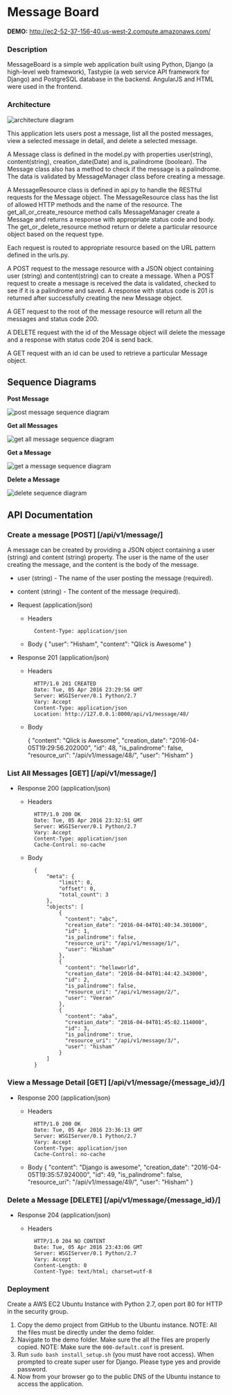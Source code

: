 # Message Board

**DEMO:** http://ec2-52-37-156-40.us-west-2.compute.amazonaws.com/

### Description
MessageBoard is a simple web application built using Python, Django (a high-level web framework), Tastypie (a web service API framework for Django) and PostgreSQL database in the backend. AngularJS and HTML were used in the frontend. 


### Architecture
![architecture diagram](http://s30.postimg.org/8tqpj58ap/arc.png)

This application lets users post a message, list all the posted messages, view a selected message in detail, and delete a selected message. 

A Message class is defined in the model.py with properties user(string), content(string), creation_date(Date) and is_palindrome (boolean). The Message class also has a method to check if the message is a palindrome. The data is validated by MessageManager class before creating a message.

A MessageResource class is defined in api.py to handle the RESTful requests for the Message object. The MessageResource class has the list of allowed HTTP methods and the name of the resource. The get_all_or_create_resource method calls MessageManager create a Message and returns a response with appropriate status code and body. The get_or_delete_resource method return or delete a particular resource object based on the request type.

Each request is routed to appropriate resource based on the URL pattern defined in the urls.py.

A POST request to the message resource with a JSON object containing user (string) and content(string) can to create a message. When a POST request to create a message is received the data is validated, checked to see if it is a palindrome and saved. A response with status code is 201 is returned after successfully creating the new Message object.

A GET request to the root of the message resource will return all the messages and status code 200. 

A DELETE request with the id of the Message object will delete the message and a response with status code 204 is send back. 

A GET request with an id can be used to retrieve a particular Message object.


## Sequence Diagrams
    
**Post Message**

![post message sequence diagram](http://s17.postimg.org/mm1jf61of/post.png)

**Get all Messages**

![get all message sequence diagram](http://s23.postimg.org/gfio9g4rv/get_All.png)

**Get a Message**

![get a message sequence diagram](http://s24.postimg.org/fcxsl4no5/get.png)

**Delete a Message**

![delete sequence diagram](http://s28.postimg.org/v7yvngwct/delete.png)

## API Documentation 

### Create a message [POST] [/api/v1/message/]

A message can be created by providing a JSON object containing a user (string) and content (string) property. The user is the name of the user creating the message, and the content is the body of the message.

+ user (string) - The name of the user posting the message (required). 
+ content (string) - The content of the message (required).

+ Request (application/json)
    + Headers

            Content-Type: application/json

    + Body
        {
            "user": "Hisham",
            "content": "Qlick is Awesome"
        }

+ Response 201 (application/json)

    + Headers

            HTTP/1.0 201 CREATED
            Date: Tue, 05 Apr 2016 23:29:56 GMT
            Server: WSGIServer/0.1 Python/2.7
            Vary: Accept
            Content-Type: application/json
            Location: http://127.0.0.1:8000/api/v1/message/48/

    + Body

        {
            "content": "Qlick is Awesome",
            "creation_date": "2016-04-05T19:29:56.202000",
            "id": 48,
            "is_palindrome": false,
            "resource_uri": "/api/v1/message/48/",
            "user": "Hisham"
        }

### List All Messages [GET] [/api/v1/message/]

+ Response 200 (application/json)

    + Headers

            HTTP/1.0 200 OK
            Date: Tue, 05 Apr 2016 23:32:51 GMT
            Server: WSGIServer/0.1 Python/2.7
            Vary: Accept
            Content-Type: application/json
            Cache-Control: no-cache

    + Body

            {
                "meta": {
                    "limit": 0,
                    "offset": 0,
                    "total_count": 3
                },
                "objects": [
                    {
                      "content": "abc",
                      "creation_date": "2016-04-04T01:40:34.301000",
                      "id": 1,
                      "is_palindrome": false,
                      "resource_uri": "/api/v1/message/1/",
                      "user": "Hisham"
                    },
                    {
                      "content": "helloworld",
                      "creation_date": "2016-04-04T01:44:42.343000",
                      "id": 2,
                      "is_palindrome": false,
                      "resource_uri": "/api/v1/message/2/",
                      "user": "Veeran"
                    },
                    {
                      "content": "aba",
                      "creation_date": "2016-04-04T01:45:02.114000",
                      "id": 3,
                      "is_palindrome": true,
                      "resource_uri": "/api/v1/message/3/",
                      "user": "hisham"
                    }
                ]
            }

### View a Message Detail [GET] [/api/v1/message/{message_id}/]

+ Response 200 (application/json)

    + Headers
    
            HTTP/1.0 200 OK
            Date: Tue, 05 Apr 2016 23:36:13 GMT
            Server: WSGIServer/0.1 Python/2.7
            Vary: Accept
            Content-Type: application/json
            Cache-Control: no-cache

    + Body
            {
                "content": "Django is awesome",
                "creation_date": "2016-04-05T19:35:57.924000",
                "id": 49,
                "is_palindrome": false,
                "resource_uri": "/api/v1/message/49/",
                "user": "Hisham"
            }
        
        
### Delete a Message [DELETE] [/api/v1/message/{message_id}/]

+ Response 204 (application/json)

    + Headers
    
            HTTP/1.0 204 NO CONTENT
            Date: Tue, 05 Apr 2016 23:43:06 GMT
            Server: WSGIServer/0.1 Python/2.7
            Vary: Accept
            Content-Length: 0
            Content-Type: text/html; charset=utf-8


### Deployment

Create a AWS EC2 Ubuntu Instance with Python 2.7, open port 80 for HTTP in the security group.

1. Copy the demo project from GitHub to the Ubuntu instance. NOTE: All the files must be directly under the demo folder.
2. Navigate to the demo folder. Make sure the all the files are properly copied. NOTE: Make sure the `000-default.conf` is present.
3. Run `sudo bash install_setup.sh` (you must have root access). When prompted to create super user for Django. Please type yes and provide password.
4. Now from your browser go to the public DNS of the Ubuntu instance to access the application.

